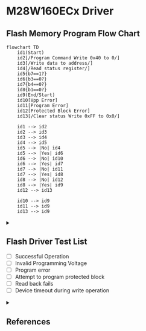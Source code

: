 # M28W160ECx Driver

## Flash Memory Program Flow Chart

```mermaid
flowchart TD
    id1(Start)
    id2[/Program Command Write 0x40 to 0/]
    id3[/Write data to address/]
    id4[/Read status register/]
    id5{b7==1?}
    id6{b3==0?}
    id7{b4==0?}
    id8{b1==0?}
    id9(End/Start)
    id10[Vpp Error]
    id11[Program Error]
    id12[Protected Block Error]
    id13[/Clear status Write 0xFF to 0x0/]

    id1 --> id2
    id2 --> id3
    id3 --> id4
    id4 --> id5
    id5 --> |No| id4
    id5 --> |Yes| id6
    id6 --> |No| id10
    id6 --> |Yes| id7
    id7 --> |No| id11
    id7 --> |Yes| id8
    id8 --> |No| id12
    id8 --> |Yes| id9
    id12 --> id13

    id10 --> id9
    id11 --> id9
    id13 --> id9

```

<details>
<summary>

## Flash Driver Test List

- [ ] Successful Operation
- [ ] Invalid Programming Voltage
- [ ] Program error
- [ ] Attempt to program protected block
- [ ] Read back fails
- [ ] Device timeout during write operation

</summary>
</details>

<details>
<summary>

## References

</summary>

* [CMock References](https://github.com/ThrowTheSwitch/CMock/blob/master/docs/CMock_Summary.md)

</details>